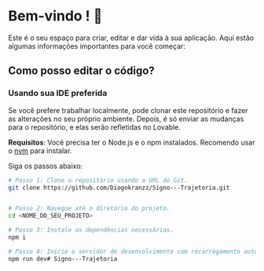 # Bem-vindo ! 🚀

Este é o seu espaço para criar, editar e dar vida à sua aplicação. Aqui estão algumas informações importantes para você começar:

## Como posso editar o código?

###  **Usando sua IDE preferida**
Se você prefere trabalhar localmente, pode clonar este repositório e fazer as alterações no seu próprio ambiente. Depois, é só enviar as mudanças para o repositório, e elas serão refletidas no Lovable.

**Requisitos**: Você precisa ter o Node.js e o npm instalados. Recomendo usar o [nvm](https://github.com/nvm-sh/nvm#installing-and-updating) para instalar.

Siga os passos abaixo:

```sh
# Passo 1: Clone o repositório usando a URL do Git.
git clone https://github.com/Diogokranzz/Signo---Trajetoria.git


# Passo 2: Navegue até o diretório do projeto.
cd <NOME_DO_SEU_PROJETO>

# Passo 3: Instale as dependências necessárias.
npm i

# Passo 4: Inicie o servidor de desenvolvimento com recarregamento automático e uma pré-visualização instantânea.
npm run dev# Signo---Trajetoria
